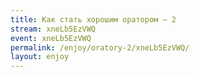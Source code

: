 ```yaml
---
title: Как стать хорошим оратором – 2
stream: xneLb5EzVWQ
event: xneLb5EzVWQ
permalink: /enjoy/oratory-2/xneLb5EzVWQ/
layout: enjoy
---
```

